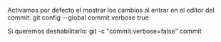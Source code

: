 Activamos por defecto el mostrar los cambios al entrar en el editor del commit:
git config --global commit.verbose true


Si queremos deshabilitarlo:
git -c "commit.verbose=false" commit
